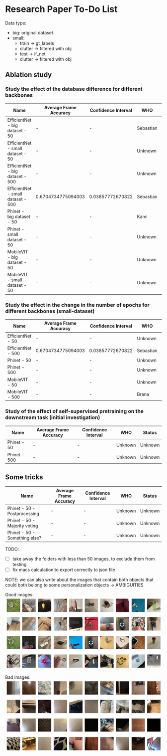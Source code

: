 
# Research Paper To-Do List

Data type:

- big: original dataset
- small:
  - train -> gt_labels
  - clutter -> filtered with obj
  - test -> if_net
  - clutter -> filtered with obj 

## Ablation study

### Study the effect of the database difference for different backbones

| Name                     |  Average Frame Accuracy  | Confidence Interval   |  WHO | Status |
|--------------------------|--------------------------|-----------------------|------|--------|
| EfficientNet - big dataset - 50    | -      |  -   |  Sebastian | Testing - ws-l6-001 |
| EfficientNet - small dataset - 50  | -      |  -   | Unknown | Unknown |
| EfficientNet - big dataset - 500  | -      |  -   | Unknown | Unknown |
| EfficientNet - small dataset - 500  | 0.6704734775094003  | 0.03857772670822  | Sebastian | Done |
| Phinet - big dataset - 50    | -      |  -   | Kami | Training -ws-l6-010 |
| Phinet - small dataset - 50  | -      |  -   | Unknown | Unknown |
| MobileVIT - big dataset - 50    | -      |  -   | Unknown | Unknown |
| MobileVIT - small dataset - 50  | -      |  -   | Unknown | Unknown |


### Study the effect in the change in the number of epochs for different backbones (small-dataset)

| Name                     |  Average Frame Accuracy  | Confidence Interval   |  WHO | Status |
|--------------------------|--------------------------|-----------------------|------|--------|
| EfficientNet - 50    | -      |  -   | Unknown | Unknown |
| EfficientNet - 500  | 0.6704734775094003  | 0.03857772670822  | Sebastian | Done |
| Phinet - 50    | -      |  -   | Unknown | Unknown |
| Phinet - 500  | -      |  -   | Unknown | Unknown |
| MobileVIT - 50    | -      |  -   | Unknown | Unknown |
| MobileVIT - 500  | -      |  -   | Brana | ws-l3-001 |

### Study of the effect of self-supervised pretraining on the downstream task (initial investigation)

| Name                     |  Average Frame Accuracy  | Confidence Interval   |  WHO | Status |
|--------------------------|--------------------------|-----------------------|------|--------|
| Phinet - 50    | -      |  -   | Unknown | Unknown |
| Phinet - 500  | -      |  -   | Unknown | Unknown |

## Some tricks

| Name                     |  Average Frame Accuracy  | Confidence Interval   |  WHO | Status |
|--------------------------|--------------------------|-----------------------|------|--------|
| Phinet - 50 - Postprocessing   | -      |  -   | Unknown | Unknown |
| Phinet - 50 - Majority voting   | -      |  -   | Unknown | Unknown |
| Phinet - 50 - Something else?   | -      |  -   | Unknown | Unknown |


TODO:

- [ ] take away the folders with less than 50 images, to exclude them from testing
- [ ] fix macs calculation to export correctly to json file

NOTE:
we can also write about the images that contain both objects that could both belong to some personalization objects -> AMBIGUITIES

Good images:
![good](./docs/images/good_images.png "Good images")

Bad images:
![bad](./docs/images/bad_images.png "Bad images")

